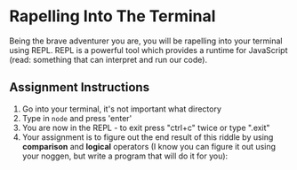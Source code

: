 # Rapelling Into The Terminal

Being the brave adventurer you are, you will be rapelling into your terminal using REPL. REPL is a powerful tool which provides a runtime for JavaScript (read: something that can interpret and run our code). 

## Assignment Instructions
1. Go into your terminal, it's not important what directory
2. Type in `node` and press 'enter'
3. You are now in the REPL - to exit press "ctrl+c" twice or type ".exit"
4. Your assignment is to figure out the end result of this riddle by using **comparison** and **logical** operators (I know you can figure it out using your noggen, but write a program that will do it for you):
    